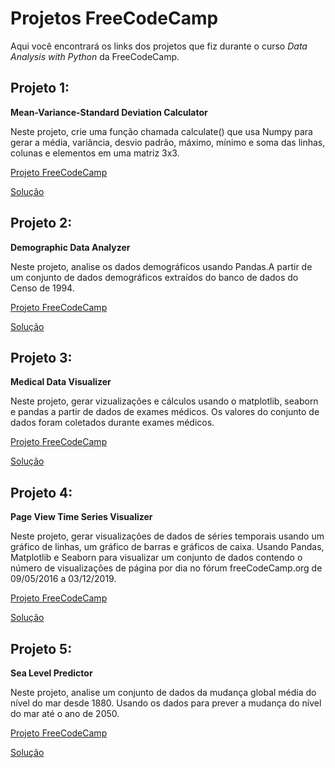 # Projetos FreeCodeCamp

Aqui você encontrará os links dos projetos que fiz durante o curso  *Data Analysis with Python* da FreeCodeCamp.

## Projeto 1: 
**Mean-Variance-Standard Deviation Calculator**

Neste projeto, crie uma função chamada calculate() que usa Numpy para gerar a média, variância, desvio padrão, máximo, mínimo e soma das linhas, colunas e elementos em uma matriz 3x3.

[Projeto FreeCodeCamp](https://www.freecodecamp.org/learn/data-analysis-with-python/data-analysis-with-python-projects/mean-variance-standard-deviation-calculator)

[Solução](https://github.com/jeanmatheuss/jean-FreeCodeCamp/blob/main/Mean-Variance-Standard-Deviation-Calculator/mean_var_std.py)

## Projeto 2:
**Demographic Data Analyzer**

Neste projeto, analise os dados demográficos usando Pandas.A partir de um conjunto de dados demográficos extraídos do banco de dados do Censo de 1994.

[Projeto FreeCodeCamp](https://www.freecodecamp.org/learn/data-analysis-with-python/data-analysis-with-python-projects/demographic-data-analyzer)

[Solução](https://github.com/jeanmatheuss/jean-FreeCodeCamp/blob/main/Demographic-Data-Analyzer/demographic_data_analyzer.py)

## Projeto 3:
**Medical Data Visualizer**

Neste projeto, gerar vizualizações e  cálculos usando o matplotlib, seaborn e pandas a partir de dados de exames médicos. Os valores do conjunto de dados foram coletados durante exames médicos.

[Projeto FreeCodeCamp](https://www.freecodecamp.org/learn/data-analysis-with-python/data-analysis-with-python-projects/medical-data-visualizer)

[Solução](https://github.com/jeanmatheuss/jean-FreeCodeCamp/blob/main/Medical-Data-Visualizer/medical_data_visualizer.py)

## Projeto 4:
**Page View Time Series Visualizer**

Neste projeto, gerar visualizações de dados de séries temporais usando um gráfico de linhas, um gráfico de barras e gráficos de caixa. Usando Pandas, Matplotlib e Seaborn para visualizar um conjunto de dados contendo o número de visualizações de página por dia no fórum freeCodeCamp.org de 09/05/2016 a 03/12/2019.

[Projeto FreeCodeCamp](https://www.freecodecamp.org/learn/data-analysis-with-python/data-analysis-with-python-projects/page-view-time-series-visualizer)

[Solução](https://github.com/jeanmatheuss/jean-FreeCodeCamp/blob/main/Page-View-Time-Series-Visualizer/time_series_visualizer.py)

## Projeto 5:
**Sea Level Predictor**

Neste projeto, analise um conjunto de dados da mudança global média do nível do mar desde 1880. Usando os dados para prever a mudança do nível do mar até o ano de 2050.

[Projeto FreeCodeCamp](https://www.freecodecamp.org/learn/data-analysis-with-python/data-analysis-with-python-projects/sea-level-predictor)

[Solução](https://github.com/jeanmatheuss/jean-FreeCodeCamp/blob/main/Sea-Level-Predictor/sea_level_predictor.py)
